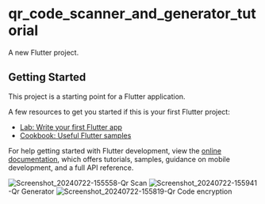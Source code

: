 # qr_code_scanner_and_generator_tutorial

A new Flutter project.

## Getting Started

This project is a starting point for a Flutter application.

A few resources to get you started if this is your first Flutter project:

- [Lab: Write your first Flutter app](https://docs.flutter.dev/get-started/codelab)
- [Cookbook: Useful Flutter samples](https://docs.flutter.dev/cookbook)

For help getting started with Flutter development, view the
[online documentation](https://docs.flutter.dev/), which offers tutorials,
samples, guidance on mobile development, and a full API reference.

![Screenshot_20240722-155558](https://github.com/user-attachments/assets/025f9def-6981-4f2d-93bc-a17bcd4cd753)-Qr Scan
![Screenshot_20240722-155941](https://github.com/user-attachments/assets/f8d83bb7-b831-43c1-956d-fd7d6cd9e84e)-Qr Generator
![Screenshot_20240722-155819](https://github.com/user-attachments/assets/ad9ff50d-e271-4d60-8844-3ae0445cb9b1)-Qr Code encryption
